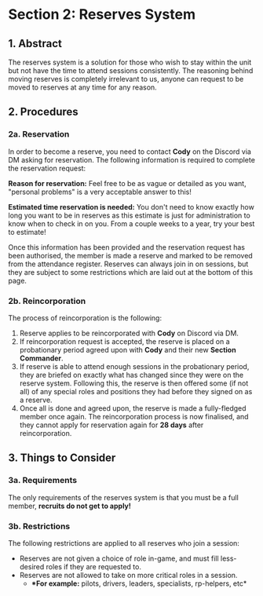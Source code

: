 # Section 2: Reserves System

## 1. Abstract

The reserves system is a solution for those who wish to stay within the unit but not have the time to attend sessions consistently. The reasoning behind moving reserves is completely irrelevant to us, anyone can request to be moved to reserves at any time for any reason.

## 2. Procedures

### 2a. Reservation

In order to become a reserve, you need to contact **Cody** on the Discord via DM asking for reservation. The following information is required to complete the reservation request:

**Reason for reservation:** Feel free to be as vague or detailed as you want, "personal problems" is a very acceptable answer to this!

**Estimated time reservation is needed:** You don't need to know exactly how long you want to be in reserves as this estimate is just for administration to know when to check in on you. From a couple weeks to a year, try your best to estimate!

Once this information has been provided and the reservation request has been authorised, the member is made a reserve and marked to be removed from the attendance register. Reserves can always join in on sessions, but they are subject to some restrictions which are laid out at the bottom of this page.

### 2b. Reincorporation

The process of reincorporation is the following:

1. Reserve applies to be reincorporated with **Cody** on Discord via DM.
2. If reincorporation request is accepted, the reserve is placed on a probationary period agreed upon with **Cody** and their new **Section Commander**.
3. If reserve is able to attend enough sessions in the probationary period, they are briefed on exactly what has changed since they were on the reserve system. Following this, the reserve is then offered some (if not all) of any special roles and positions they had before they signed on as a reserve.
4. Once all is done and agreed upon, the reserve is made a fully-fledged member once again. The reincorporation process is now finalised, and they cannot apply for reservation again for **28 days** after reincorporation.

## 3. Things to Consider

### 3a. Requirements

The only requirements of the reserves system is that you must be a full member, **recruits do not get to apply!**

### 3b. Restrictions

The following restrictions are applied to all reserves who join a session:

- Reserves are not given a choice of role in-game, and must fill less-desired roles if they are requested to.
- Reserves are not allowed to take on more critical roles in a session.
  - **\*For example:** pilots, drivers, leaders, specialists, rp-helpers, etc\*
